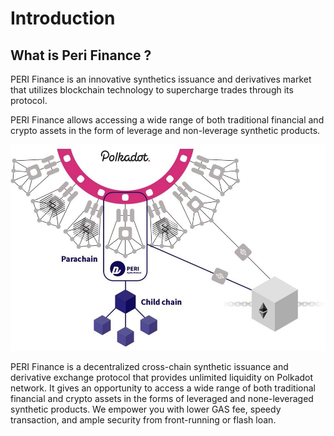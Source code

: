 # Introduction

## What is Peri Finance ?

PERI Finance is an innovative synthetics issuance and derivatives market that utilizes blockchain technology to supercharge trades through its protocol.

PERI Finance allows accessing a wide range of both traditional financial and crypto assets in the form of leverage and non-leverage synthetic products. 

![](.gitbook/assets/5.jpeg)

PERI Finance is a decentralized cross-chain synthetic issuance and derivative exchange protocol that provides unlimited liquidity on Polkadot network. It gives an opportunity to access a wide range of both traditional financial and crypto assets in the forms of leveraged and none-leveraged synthetic products. We empower you with lower GAS fee, speedy transaction, and ample security from front-running or flash loan. 

